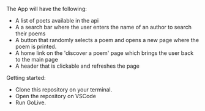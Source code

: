 The App will have the following:

- A list of poets available in the api
- A a search bar where the user enters the name of an author to search their poems
- A button that randomly selects a poem and opens a new page where the poem is printed.
- A home link on the 'discover a poem' page which brings the user back to the main page
- A header that is clickable and refreshes the page

Getting started:

- Clone this repository on your terminal.
- Open the repository on VSCode
- Run GoLive.
